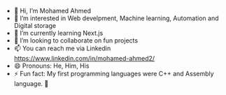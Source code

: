 - 👋 Hi, I’m Mohamed Ahmed
- 👀 I’m interested in Web develpment, Machine learning, Automation and Digital storage 
- 🌱 I’m currently learning Next.js 
- 💞️ I’m looking to collaborate on fun projects
- 📫 You can reach me via Linkedin https://www.linkedin.com/in/mohamed-ahmed2/
- 😄 Pronouns: He, Him, His
- ⚡ Fun fact: My first programming languages were C++ and Assembly language. 🚀

<!---
MohamedAhmedCS/MohamedAhmedCS is a ✨ special ✨ repository because its `README.md` (this file) appears on your GitHub profile.
You can click the Preview link to take a look at your changes.
--->
